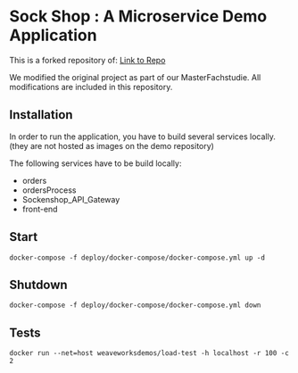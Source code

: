 # Sock Shop : A Microservice Demo Application


This is a forked repository of: 
[Link to Repo](https://github.com/microservices-demo/microservices-demo)

We modified the original project as part of our MasterFachstudie.
All modifications are included in this repository.

## Installation
In order to run the application, you have to build several services locally.
(they are not hosted as images on the demo repository)

The following services have to be build locally:

- orders
- ordersProcess
- Sockenshop_API_Gateway
- front-end


## Start
```
docker-compose -f deploy/docker-compose/docker-compose.yml up -d
```

## Shutdown 
```
docker-compose -f deploy/docker-compose/docker-compose.yml down
```

## Tests 
```
docker run --net=host weaveworksdemos/load-test -h localhost -r 100 -c 2
```
